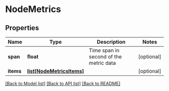 # NodeMetrics

## Properties
Name | Type | Description | Notes
------------ | ------------- | ------------- | -------------
**span** | **float** | Time span in second of the metric data | [optional] 
**items** | [**list[NodeMetricsItems]**](NodeMetricsItems.md) |  | [optional] 

[[Back to Model list]](../README.md#documentation-for-models) [[Back to API list]](../README.md#documentation-for-api-endpoints) [[Back to README]](../README.md)


